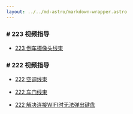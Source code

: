 ```yaml
---
layout: ../../md-astro/markdown-wrapper.astro
---
```


### # 223 视频指导

- <a href="../docs/223/video/car-back-up">223 倒车摄像头线束</a>

### # 222 视频指导

- <a href="../docs/222/video/air-condition">222 空调线束</a>

- <a href="../docs/222/video/door">222 车门线束</a>

- <a href="../docs/222/video/input">222 解决连接WIFI时无法弹出键盘</a>